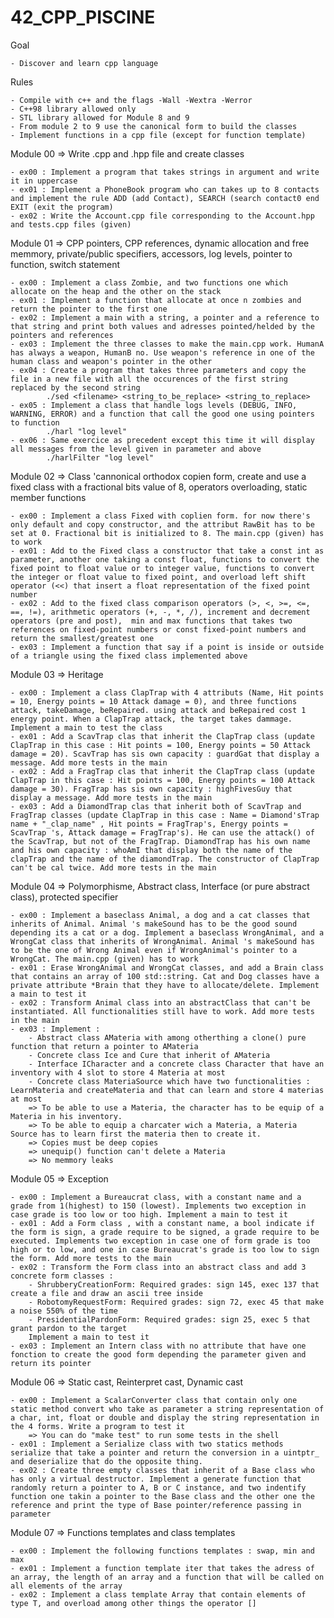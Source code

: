 # 42_CPP_PISCINE

Goal

    - Discover and learn cpp language

Rules

    - Compile with c++ and the flags -Wall -Wextra -Werror
    - C++98 library allowed only
    - STL library allowed for Module 8 and 9
    - From module 2 to 9 use the canonical form to build the classes
    - Implement functions in a cpp file (except for function template)

Module 00 => Write .cpp and .hpp file and create classes
    
    - ex00 : Implement a program that takes strings in argument and write it in uppercase
    - ex01 : Implement a PhoneBook program who can takes up to 8 contacts and implement the rule ADD (add Contact), SEARCH (search contact0 end EXIT (exit the program)
    - ex02 : Write the Account.cpp file corresponding to the Account.hpp and tests.cpp files (given)

Module 01 => CPP pointers, CPP references, dynamic allocation and free memmory, private/public specifiers,  accessors, log levels, pointer to function, switch statement
    
    - ex00 : Implement a class Zombie, and two functions one which allocate on the heap and the other on the stack
    - ex01 : Implement a function that allocate at once n zombies and return the pointer to the first one
    - ex02 : Implement a main with a string, a pointer and a reference to that string and print both values and adresses pointed/helded by the pointers and references
    - ex03 : Implement the three classes to make the main.cpp work. HumanA has always a weapon, HumanB no. Use weapon's reference in one of the human class and weapon's pointer in the other
    - ex04 : Create a program that takes three parameters and copy the file in a new file with all the occurences of the first string replaced by the second string
            ./sed <filename> <string_to_be_replace> <string_to_replace>
    - ex05 : Implement a class that handle logs levels (DEBUG, INFO, WARNING, ERROR) and a function that call the good one using pointers to function
            ./harl "log level"
    - ex06 : Same exercice as precedent except this time it will display all messages from the level given in parameter and above
            ./harlFilter "log level"

Module 02 => Class 'cannonical orthodox copien form, create and use a fixed class with a fractional bits value of 8, operators overloading, static member functions
    
    - ex00 : Implement a class Fixed with coplien form. for now there's only default and copy constructor, and the attribut RawBit has to be set at 0. Fractional bit is initialized to 8. The main.cpp (given) has to work
    - ex01 : Add to the Fixed class a constructor that take a const int as parameter, another one taking a const float, functions to convert the fixed point to float value or to integer value, functions to convert the integer or float value to fixed point, and overload left shift operator (<<) that insert a float representation of the fixed point number
    - ex02 : Add to the fixed class comparison operators (>, <, >=, <=, ==, !=), arithmetic operators (+, -, *, /), increment and decrement operators (pre and post),  min and max functions that takes two references on fixed-point numbers or const fixed-point numbers and return the smallest/greatest one
    - ex03 : Implement a function that say if a point is inside or outside of a triangle using the fixed class implemented above
    
Module 03 => Heritage
    
    - ex00 : Implement a class ClapTrap with 4 attributs (Name, Hit points = 10, Energy points = 10 Attack damage = 0), and three functions attack, takeDamage, beRepaired. using attack and beRepaired cost 1 energy point. When a ClapTrap attack, the target takes dammage. Implement a main to test the class
    - ex01 : Add a ScavTrap clas that inherit the ClapTrap class (update ClapTrap in this case : Hit points = 100, Energy points = 50 Attack damage = 20). ScavTrap has sis own capacity : guardGat that display a message. Add more tests in the main
    - ex02 : Add a FragTrap clas that inherit the ClapTrap class (update ClapTrap in this case : Hit points = 100, Energy points = 100 Attack damage = 30). FragTrap has sis own capacity : highFivesGuy that display a message. Add more tests in the main
    - ex03 : Add a DiamondTrap clas that inherit both of ScavTrap and FragTrap classes (update ClapTrap in this case : Name = Diamond'sTrap name + "_clap_name" , Hit points = FragTrap's, Energy points = ScavTrap 's, Attack damage = FragTrap's). He can use the attack() of the ScavTrap, but not of the FragTrap. DiamondTrap has his own name and his own capacity : whoAmI that display both the name of the clapTrap and the name of the diamondTrap. The constructor of ClapTrap can't be cal twice. Add more tests in the main

Module 04 => Polymorphisme, Abstract class, Interface (or pure abstract class), protected specifier
    
    - ex00 : Implement a baseclass Animal, a dog and a cat classes that inherits of Animal. Animal 's makeSound has to be the good sound depending its a cat or a dog. Implement a baseclass WrongAnimal, and a WrongCat class that inherits of WrongAnimal. Animal 's makeSound has to be the one of Wrong Animal even if WrongAnimal's pointer to a WrongCat. The main.cpp (given) has to work
    - ex01 : Erase WrongAnimal and WrongCat classes, and add a Brain class that contains an array of 100 std::string. Cat and Dog classes have a private attribute *Brain that they have to allocate/delete. Implement a main to test it
    - ex02 : Transform Animal class into an abstractClass that can't be instantiated. All functionalities still have to work. Add more tests in the main
    - ex03 : Implement :
        - Abstract class AMateria with among otherthing a clone() pure function that return a pointer to AMateria
        - Concrete class Ice and Cure that inherit of AMateria
        - Interface ICharacter and a concrete class Character that have an inventory with 4 slot to store 4 Materia at most
        - Concrete class MateriaSource which have two functionalities : LearnMateria and createMateria and that can learn and store 4 materias at most
        => To be able to use a Materia, the character has to be equip of a Materia in his inventory.
        => To be able to equip a charcater wich a Materia, a Materia Source has to learn first the materia then to create it.
        => Copies must be deep copies
        => unequip() function can't delete a Materia
        => No memmory leaks
    
Module 05 => Exception
    
    - ex00 : Implement a Bureaucrat class, with a constant name and a grade from 1(highest) to 150 (lowest). Implements two exception in case grade is too low or too high. Implement a main to test it
    - ex01 : Add a Form class , with a constant name, a bool indicate if the form is sign, a grade require to be signed, a grade require to be executed. Implements two exception in case one of form grade is too high or to low, and one in case Bureaucrat's grade is too low to sign the form. Add more tests to the main
    - ex02 : Transform the Form class into an abstract class and add 3 concrete form classes :
        - ShrubberyCreationForm: Required grades: sign 145, exec 137 that create a file and draw an ascii tree inside
        - RobotomyRequestForm: Required grades: sign 72, exec 45 that make a noise 550% of the time
        - PresidentialPardonForm: Required grades: sign 25, exec 5 that grant pardon to the target
        Implement a main to test it
    - ex03 : Implement an Intern class with no attribute that have one fonction to create the good form depending the parameter given and return its pointer
    
Module 06 => Static cast, Reinterpret cast, Dynamic cast
    
    - ex00 : Implement a ScalarConverter class that contain only one static method convert who take as parameter a string representation of a char, int, float or double and display the string representation in the 4 forms. Write a program to test it
        => You can do "make test" to run some tests in the shell
    - ex01 : Implement a Serialize class with two statics methods serialize that take a pointer and return the conversion in a uintptr_ and deserialize that do the opposite thing.
    - ex02 : Create three empty classes that inherit of a Base class who has only a virtual destructor. Implement a generate function that randomly return a pointer to A, B or C instance, and two indentify function one takin a pointer to the Base class and the other one the reference and print the type of Base pointer/reference passing in parameter 

Module 07 => Functions templates and class templates
    
    - ex00 : Implement the following functions templates : swap, min and max
    - ex01 : Implement a function template iter that takes the adress of an array, the length of an array and a function that will be called on all elements of the array
    - ex02 : Implement a class template Array that contain elements of type T, and overload among other things the operator [] 
    
